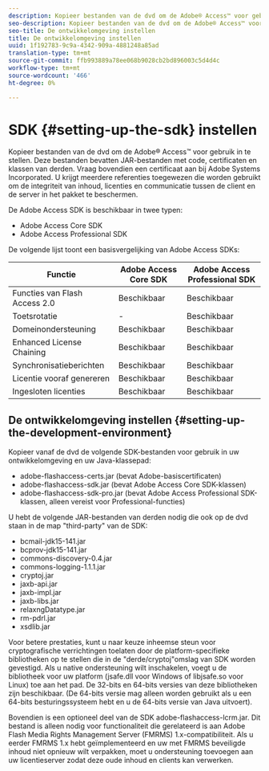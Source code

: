 ```yaml
---
description: Kopieer bestanden van de dvd om de Adobe® Access™ voor gebruik in te stellen. Deze bestanden bevatten JAR-bestanden met code, certificaten en klassen van derden. Vraag bovendien een certificaat aan bij Adobe Systems Incorporated. U krijgt meerdere referenties toegewezen die worden gebruikt om de integriteit van inhoud, licenties en communicatie tussen de client en de server in het pakket te beschermen.
seo-description: Kopieer bestanden van de dvd om de Adobe® Access™ voor gebruik in te stellen. Deze bestanden bevatten JAR-bestanden met code, certificaten en klassen van derden. Vraag bovendien een certificaat aan bij Adobe Systems Incorporated. U krijgt meerdere referenties toegewezen die worden gebruikt om de integriteit van inhoud, licenties en communicatie tussen de client en de server in het pakket te beschermen.
seo-title: De ontwikkelomgeving instellen
title: De ontwikkelomgeving instellen
uuid: 1f192783-9c9a-4342-909a-4881248a85ad
translation-type: tm+mt
source-git-commit: ffb993889a78ee068b9028cb2bd896003c5d4d4c
workflow-type: tm+mt
source-wordcount: '466'
ht-degree: 0%

---
```



# SDK {#setting-up-the-sdk} instellen

Kopieer bestanden van de dvd om de Adobe® Access™ voor gebruik in te stellen. Deze bestanden bevatten JAR-bestanden met code, certificaten en klassen van derden. Vraag bovendien een certificaat aan bij Adobe Systems Incorporated. U krijgt meerdere referenties toegewezen die worden gebruikt om de integriteit van inhoud, licenties en communicatie tussen de client en de server in het pakket te beschermen.

De Adobe Access SDK is beschikbaar in twee typen:
* Adobe Access Core SDK
* Adobe Access Professional SDK

De volgende lijst toont een basisvergelijking van Adobe Access SDKs:

| Functie | Adobe Access Core SDK | Adobe Access Professional SDK |
|---|---|---|
| Functies van Flash Access 2.0 | Beschikbaar | Beschikbaar |
| Toetsrotatie | - | Beschikbaar |
| Domeinondersteuning | Beschikbaar | Beschikbaar |
| Enhanced License Chaining | Beschikbaar | Beschikbaar |
| Synchronisatieberichten | Beschikbaar | Beschikbaar |
| Licentie vooraf genereren | Beschikbaar | Beschikbaar |
| Ingesloten licenties | Beschikbaar | Beschikbaar |

## De ontwikkelomgeving instellen {#setting-up-the-development-environment}

Kopieer vanaf de dvd de volgende SDK-bestanden voor gebruik in uw ontwikkelomgeving en uw Java-klassepad:

* adobe-flashaccess-certs.jar (bevat Adobe-basiscertificaten)
* adobe-flashaccess-sdk.jar (bevat Adobe Access Core SDK-klassen)
* adobe-flashaccess-sdk-pro.jar (bevat Adobe Access Professional SDK-klassen, alleen vereist voor Professional-functies)

U hebt de volgende JAR-bestanden van derden nodig die ook op de dvd staan in de map &quot;third-party&quot; van de SDK:

* bcmail-jdk15-141.jar
* bcprov-jdk15-141.jar
* commons-discovery-0.4.jar
* commons-logging-1.1.1.jar
* cryptoj.jar
* jaxb-api.jar
* jaxb-impl.jar
* jaxb-libs.jar
* relaxngDatatype.jar
* rm-pdrl.jar
* xsdlib.jar

Voor betere prestaties, kunt u naar keuze inheemse steun voor cryptografische verrichtingen toelaten door de platform-specifieke bibliotheken op te stellen die in de &quot;derde/cryptoj&quot;omslag van SDK worden gevestigd. Als u native ondersteuning wilt inschakelen, voegt u de bibliotheek voor uw platform (jsafe.dll voor Windows of libjsafe.so voor Linux) toe aan het pad. De 32-bits en 64-bits versies van deze bibliotheken zijn beschikbaar. (De 64-bits versie mag alleen worden gebruikt als u een 64-bits besturingssysteem hebt en u de 64-bits versie van Java uitvoert).

Bovendien is een optioneel deel van de SDK adobe-flashaccess-lcrm.jar. Dit bestand is alleen nodig voor functionaliteit die gerelateerd is aan Adobe Flash Media Rights Management Server (FMRMS) 1.x-compatibiliteit. Als u eerder FMRMS 1.x hebt geïmplementeerd en uw met FMRMS beveiligde inhoud niet opnieuw wilt verpakken, moet u ondersteuning toevoegen aan uw licentieserver zodat deze oude inhoud en clients kan verwerken.
